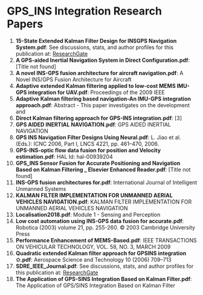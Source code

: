 
# GPS_INS Integration Research Papers

1. **15-State Extended Kalman Filter Design for INSGPS Navigation System.pdf**: See discussions, stats, and author profiles for this publication at: [ResearchGate](https://www.researchgate.net/publication/281722662)
2. **A GPS-aided Inertial Navigation System in Direct Configuration.pdf**: [Title not found]
3. **A novel INS-GPS fusion architecture for aircraft navigation.pdf**: A Novel INS/GPS Fusion Architecture for Aircraft
4. **Adaptive extended Kalman filtering applied to low-cost MEMS IMU-GPS integration for UAV.pdf**: Proceedings of the 2009 IEEE
5. **Adaptive Kalman filtering based navigation-An IMU-GPS integration approach.pdf**: Abstract - This paper investigates on the development and
6. **Direct Kalman filtering approach for GPS-INS integration.pdf**: [3]
7. **GPS AIDED INERTIAL NAVIGATION.pdf**: GPS AIDED INERTIAL NAVIGATION
8. **GPS INS Navigation Filter Designs Using Neural.pdf**: L. Jiao et al. (Eds.): ICNC 2006, Part I, LNCS 4221, pp. 461–470, 2006.
9. **GPS-INS-optic flow data fusion for position and Velocity estimation.pdf**: HAL Id: hal-00939204
10. **GPS_INS Sensor Fusion for Accurate Positioning and Navigation Based on Kalman Filtering _ Elsevier Enhanced Reader.pdf**: [Title not found]
11. **INS-GPS fusion architectures for.pdf**: International Journal of Intelligent Unmanned Systems
12. **KALMAN FILTER IMPLEMENTATION FOR UNMANNED AERIAL VEHICLES NAVIGATION.pdf**: KALMAN FILTER IMPLEMENTATION FOR UNMANNED AERIAL VEHICLES NAVIGATION
13. **Localisation2018.pdf**: Module 1 - Sensing and Perception
14. **Low cost automation using INS-GPS data fusion for accurate.pdf**: Robotica (2003) volume 21, pp. 255-260. © 2003 Cambridge University Press
15. **Performance Enhancement of MEMS-Based.pdf**: IEEE TRANSACTIONS ON VEHICULAR TECHNOLOGY, VOL. 58, NO. 3, MARCH 2009
16. **Quadratic extended Kalman filter approach for GPSINS integration ✩.pdf**: Aerospace Science and Technology 10 (2006) 709–713
17. **SDRE_IEEE_Journal.pdf**: See discussions, stats, and author profiles for this publication at: [ResearchGate](https://www.researchgate.net/publication/224122318)
18. **The Application of GPS-SINS Integration Based on Kalman Filter.pdf**: The Application of GPS/SINS Integration Based on Kalman Filter
